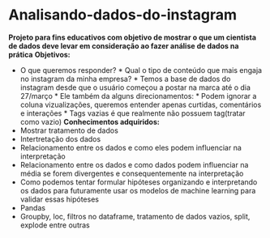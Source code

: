 # Analisando-dados-do-instagram
**Projeto para fins educativos com objetivo de mostrar o que um cientista de dados deve levar em consideração ao fazer análise de dados na prática**
**Objetivos:**
* O que queremos responder?
      * Qual o tipo de conteúdo que mais engaja no instagram da minha empresa?
      * Temos a base de dados do instagram desde que o usuário começou a postar na marca até o dia 27/março
      * Ele também da alguns direcionamentos:
      * Podem ignorar a coluna vizualizações, queremos entender apenas curtidas, comentários e interações
      * Tags vazias é que realmente não possuem tag(tratar como vazio)
**Conhecimentos adquiridos:**
* Mostrar tratamento de dados
* Intertretação dos dados
* Relacionamento entre os dados e como eles podem influenciar na interpretação
* Relacionamento entre os dados e como dados podem influenciar na média se forem divergentes e consequentemente na interpretação
* Como podemos tentar formular hipóteses organizando e interpretando os dados para futuramente usar os modelos de machine learning para validar essas hipóteses
* Pandas
* Groupby, loc, filtros no dataframe, tratamento de dados vazios, split, explode entre outras
